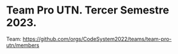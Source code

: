 # Team Pro UTN. Tercer Semestre 2023.


Team: https://github.com/orgs/CodeSystem2022/teams/team-pro-utn/members
